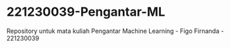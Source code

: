# 221230039-Pengantar-ML
Repository untuk mata kuliah Pengantar Machine Learning - Figo Firnanda - 221230039
